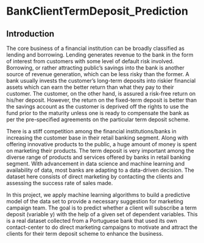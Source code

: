 # BankClientTermDeposit_Prediction

## Introduction

The core business of a financial institution can be broadly classified as lending and borrowing. Lending generates revenue to the bank in the form of interest from customers with some level of default risk involved. Borrowing, or rather attracting public’s savings into the bank is another source of revenue generation, which can be less risky than the former. A bank usually invests the customer’s long-term deposits into riskier financial assets which can earn the better return than what they pay to their customer. The customer, on the other hand, is assured a risk-free return on his/her deposit. However, the return on the fixed-term deposit is better than the savings account as the customer is deprived off the rights to use the fund prior to the maturity unless one is ready to compensate the bank as per the pre-specified agreements on the particular term deposit scheme.

There is a stiff competition among the financial institutions/banks in increasing the customer base in their retail banking segment. Along with offering innovative products to the public, a huge amount of money is spent on marketing their products. The term deposit is very important among the diverse range of products and services offered by banks in retail banking segment. With advancement in data science and machine learning and availability of data, most banks are adapting to a data-driven decision. The dataset here consists of direct marketing by contacting the clients and assessing the success rate of sales made.

In this project, we apply machine learning algorithms to build a predictive model of the data set to provide a necessary suggestion for marketing campaign team. The goal is to predict whether a client will subscribe a term deposit (variable y) with the help of a given set of dependent variables. This is a real dataset collected from a Portuguese bank that used its own contact-center to do direct marketing campaigns to motivate and attract the clients for their term deposit scheme to enhance the business.
